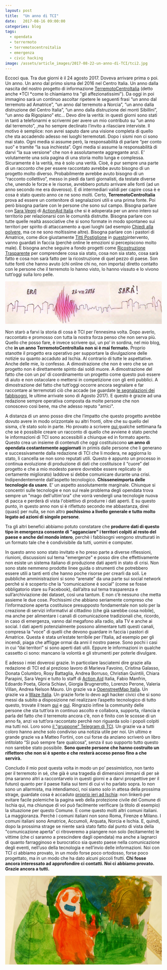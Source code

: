 ```yaml
---
layout: post
title:  "Un anno di TCI"
date:   2017-08-16 09:00:00
categories: blog
tags:
  - opendata
  - terrermoto
  - terremotocentroitalia
  - emergenza
  - civic hacking
image: /assets/article_images/2017-08-22-un-anno-di-TCI/tci2.jpg
---
```


Eccoci qua. Tra due giorni è il 24 agosto 2017. Doveva arrivare prima o poi. Un anno. Un anno dal primo sisma del 2016 nel Centro Italia. Un anno dalla nascita del nostro progetto di informazione [TerremotoCentroItalia](http://terremotocentroitalia.info/) (detto anche *TCI *come lo chiamiamo tra "gli affezionatissimi"). Da oggi in poi immagino sarà un continuo ascoltar ripetere le seguenti frasi “un anno dal terremoto ad Amatrice”, “un anno dal terremoto a Norcia”, “un anno dalla distruzione del Centro Italia”, “un anno dalla distruzione dei monti Sibillini”, “un anno da Rigopiano” etc... Devo dire la verità: in questi giorni sono stati in tanti a telefonarmi e scrivermi per avere un mio contributo su “un anno dal terremoto”, ,ma ho sempre declinato l’invito a rilasciare interviste. Il motivo è semplice: non avrei saputo dare una visione completa di quello che sta accadendo adesso nei luoghi terremotati. Dopo i sismi non ci sono mai stato. Ogni media si assume però, la responsabilità di parlare “per conto suo” e tramite “la sua inchiesta”. Ogni media si assume la responsabilità di darvi “la sua versione” che non è assolutamente aggregante anzi. E’ volutamente una sola pagina di una storia molto lunga e complessa. Sicuramente è la verità, ma è solo una verità. Cioè, è pur sempre una parte di un racconto che per essere raccontato avrebbe avuto bisogno di un progetto molto diverso. Probabilmente avrebbe avuto bisogno di un “racconto collettivo”, messo in piedi da tanti giornalisti, da testate diverse che, unendo le forze e le risorse, avrebbero potuto arrivare alle fonti (ad un anno secondo me era doveroso). E di intermediari validi per capire cosa è e cosa è stato questo anno ce ne sono molti. Certo, **TerremotoCentroItalia** prova ad essere un contenitore di segnalazioni utili e una prima fonte. Poi però bisogna parlare con le persone che sono sul campo. Bisogna parlare con [Sara Vegni](http://www.actionaid.org/it/profiles/sara-vegni) di [ActionAid Italia](http://www.actionaid.it/) che si è adoperata per un anno intero sul territorio per relazionarsi con le comunità distrutte. Bisogna parlare con tutte quelle realtà associative che si sono formate in modo spontaneo sui territori per spirito di attaccamento a quei luoghi (ad esempio [Chiedi alla polvere](https://it-it.facebook.com/centroItaliaterremoto/), ma ce ne sono moltissime altre). Bisogna parlare con i pastori di Amatrice, come dice giustamente [Titti Postiglione](http://presidenza.governo.it/AmministrazioneTrasparente/Personale/curriculum/dettaglio.asp?d=196975&queryInServizio=nocessa) in [questo](https://www.youtube.com/watch?v=bQ9VaJk3NDc&index=2&t=3080s&list=PLdIRkt_YxJxBbcKLKoSYb6EOsdYL8LECM)intervento, vanno guardati in faccia (perchè online le emozioni si percepiscono molto male). E bisogna anche seguire a fondo progetti come [Ricostruzione Trasparente](http://ricostruzionetrasparente.it/) per comprendere cosa sia stato, cosa non sia stato, cosa sarà fatto e cosa non sarà fatto per la ricostruzione di quel pezzo di paese. Son tutte fonti che hanno avuto (chi online chi no, non importa) diretto contatto con le persone che il terremoto lo hanno visto, lo hanno vissuto e lo vivono tutt’oggi sulla loro pelle.

![disegno di Fabio Gabanella](/assets/article_images/2017-08-22-un-anno-di-TCI/FabioGabanella.jpg)

Non starò a farvi la storia di cosa è TCI per l’ennesima volta. Dopo averlo, raccontato e promosso con tutta la nostra forza penso che non serva più. Quello che posso fare, è invece scrivere qui, un po’ in sordina, nel mio blog, che **in un anno TerremotoCentroItalia non si è mai fermato.** Proprio stanotte il progetto era operativo per supportare la divulgazione delle notizie su quanto accaduto ad Ischia. Al contrario di tutte le aspettative. Anche delle mie, lo confesso. A dimostrazione che non è vero che se un progetto non è direttamente spinto dai soldi muore. A dimostrazione del fatto che con un po’ di coordinamento un progetto come questo può essere di aiuto e non ostacolare o mettersi in competizione con gli enti pubblici. A dimostrazione del fatto che tutt’oggi occorre ancora segnalare e far raccontare ai terremotati ciò che accade (se guardate [le segnalazioni dei fabbisogni](http://terremotocentroitalia.info/fabbisogni/), le ultime arrivate sono di Agosto 2017). E questo è grazie ad una redazione sempre operativa composta da molte persone che non conoscevo così bene, ma che adesso reputo "amici".

A distanza di un anno posso dire che l’impatto che questo progetto avrebbe dovuto avere in modo orizzontale su altri fronti, oltre che su quello del sisma, c’è stato solo in parte. Ho provato a scrivere [qui ](https://medium.com/@iltempe/alle-protezioni-civili-aprite-i-dati-sulle-allerte-ba92f814122)qualche settimana fa che se è possibile creare un racconto di quello che avviene è stato perché le informazioni di TCI sono accessibili a chiunque ed in formato aperto. Questo crea un insieme di contenuti che oggi costituiscono **un anno di opendata costantemente aggiornati** in primis dalle persone che li generano e successivamente dalla redazione di TCI che li modera, ne aggiorna lo stato, li cancella se non sono reputati utili. Questo è appunto un processo in continua evoluzione di produzione di dati che costituisce il “cuore” del progetto e che a mio modesto parere dovrebbe essere replicato (e certamente migliorato) laddove si debbe comunicare durante una crisi. Indipendentemente dall’aspetto tecnologico. **Chisseneimporta delle tecnologie da usare**. E’ un aspetto assolutamente marginale. Chiunque si concentri sulle tecnologie e non sul reale problema degli opendata trova sempre un "mago dell'ultim'ora" che vorrà vendergli una tecnologie nuova di pacca e perderà di vista l'obiettivo di produrre i dati aperti. E su questo punto, in questo anno non si è riflettuto secondo me abbastanza, direi (quasi) per nulla, se non altro **pochissimo a livello generale e tutto molto legato ad azioni di singole persone**.

Tra gli altri benefici abbiamo potuto constatare che **produrre dati di questo tipo in emergenza consente di "agganciare" i territori colpiti al resto del paese e anche del mondo intero**, perchè i fabbisogni vengono strutturati in un formato tale che è condivisibile da tutti, uomini e computer.

In questo anno sono stato invitato e ho preso parte a diverse riflessioni, riunioni, discussioni sul tema "emergenze" e posso dire che effettivamente non esiste un sistema italiano di produzione dati aperti in stato di crisi. Non sono state nemmeno prodotte linee guida o strumenti che potrebbero essere utili a tanti enti che hanno poche risorse per crearli da soli. Le pubbliche amministrazioni si sono “arenate” da una parte sui social network perché si è scoperto che la “comunicazione è social” (come se fosse obbligatorio stare su Facebook), dall’altra sul tema trasparenza e sull’archiviazione dei dataset, così una tantum. E non c’è nessuno che metta assieme le due cose. Pochissimi che abbiano seriamente compreso che l’informazione aperta costituisce presupposto fondamentale non solo per la creazione di servizi informativi al cittadino (che già sarebbe cosa nobile), ma anche per alimentare i canali di comunicazione tradizionali che, ricordo, in caso di emergenza, vanno dal megafono alla radio, alla TV e anche ai social. I dati aperti potenzialmente possono alimentare tutti questi canali, compresa la “voce” di quelli che devono guardare in faccia i pastori di Amatrice. Questa è stata un’estate terribile per l’Italia, ad esempio per gli incendi, piaga che affligge ormai da anni il nostro paese. Sono pochi i casi in cui “dai territori” si sono aperti dati utili. Eppure le informazioni in qualche cassetto ci sono: mancano la volontà e gli strumenti per poterle divulgare.

E adesso i miei doverosi grazie. In particolare lasciatemi dire grazie alla redazione di TCI ed al prezioso lavoro di Marieva Favoino, Cristina Galasso, Donata Columbro, Rosy Battaglia, Andrea Borruso, Christian Quintili, Chiara Parapini, Sara Vegni e tutto lo staff di [Action Aid](https://www.actionaid.it/) Italia, Fabio Manfrin, Edoardo Poeta, Gloria Schiavi, Giorgia Brugnerotto, Lorenzo Perone, Valeria Villan, Andrea Nelson Mauro. Un grazie va a [OpenstreetMap Italia](https://openstreetmap.it/). Un grazie va a [Waze Italia](https://www.waze.com/it/). Un grazie forte lo devo agli hacker civici che si sono messi da subito a disposizione nel realizzare l’aspetto tecnologico di tutto questo, trovate  il team [qui](https://github.com/orgs/emergenzeHack/teams/terremotocentroitalia/members) e [qui](https://github.com/orgs/emergenzeHack/teams/terremotocentroitalia_bot/members). Ringrazio infine la community delle persone che sta tutt’ora in continuo ascolto e collabora, supporta, rilancia e parla del fatto che il terremoto ancora c’è, non è finito con le scosse di un anno fa, anzi va tutt’ora raccontato perchè non riguarda solo i popoli colpiti ma tutti noi. Loro sono [il "gruppone" Telegram di TCI](https://t.me/joinchat/BgW6eEBsI3rLKsJk9L7FJg). Un grazie va a tutti coloro hanno anche solo condiviso una notizia utile per noi. Un ultimo e grande grazie va a Matteo Fortini, con cui forse da anziano scriverò un libro intitolato “Si può sempre fare qualcosa”, senza il suo supporto tutto questo non sarebbe stato possibile. **Sono queste persone che hanno costruito un riflettore che non si è spento e che resterà acceso penso fino a che servirà.**

Concludo il mio post questa volta in modo un po’ pessimistico, non tanto per il terremoto in sé, che già è una tragedia di dimensioni immani di per sè (ma saranno altri a raccontarvelo in questi giorni e a darvi prospettive per il futuro) quanto per il paese Italia sui temi di cui vi ho parlato sopra. Io non sono un allarmista, ma intendiamoci, noi siamo solo in attesa della prossima strage, guardate cosa è accaduto [proprio ieri ad Ischia](http://www.ansa.it/campania/notizie/2017/08/21/terremotopaura-a-ischiagente-in-strada_e0d9321d-44da-4f81-bfcf-fe2db79aac55.html): non linkerò per evitare facile polemiche la pagina web della protezione civile del Comune di Ischia qui, ma chiunque di voi può facilmente verificare (a titolo di esempio) la situazione per questo Comune. E come questo molti altri comuni italiani. La maggioranza. Perchè i comuni italiani non sono Roma, Firenze e Milano. I comuni italiani sono Amatrice, Accumoli, Arquata, Norcia e Ischia. E, quindi, dopo la prossima strage se niente sarà stato fatto dal punto di vista della "comunicazione aperta" ci ritroveremo a piangere non solo (lecitamente) le vittime (che ci saranno a prescindere dagli opendata) ma anche a lagnarci di quanto farragginoso e burocratico sia questo paese nella comunicazione degli eventi, nell’uso della tecnologia e nell’invio delle informazioni. Noi con TCI ci abbiamo provato, in un modo forse poco ortodosso, forse poco progettato, ma in un modo che ha dato alcuni piccoli frutti. **Chi fosse ancora interessato ad approfondire ci contatti. Noi ci abbiamo provato. Grazie ancora a tutti.**

![foto di Giorgia Brugnerotto](/assets/article_images/2017-08-22-un-anno-di-TCI/tci1.jpg)


